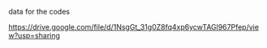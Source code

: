 data for the codes

https://drive.google.com/file/d/1NsgGt_31g0Z8fq4xp6ycwTAGl967Pfep/view?usp=sharing

